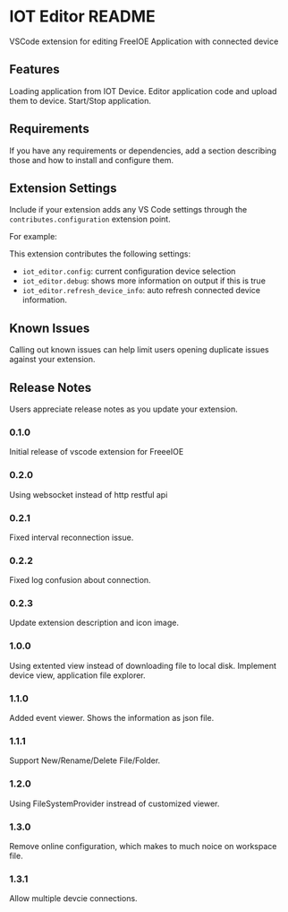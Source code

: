 # IOT Editor README

VSCode extension for editing FreeIOE Application with connected device

## Features

Loading application from IOT Device.
Editor application code and upload them to device.
Start/Stop application.

## Requirements

If you have any requirements or dependencies, add a section describing those and how to install and configure them.

## Extension Settings

Include if your extension adds any VS Code settings through the `contributes.configuration` extension point.

For example:

This extension contributes the following settings:

* `iot_editor.config`: current configuration device selection
* `iot_editor.debug`: shows more information on output if this is true
* `iot_editor.refresh_device_info`: auto refresh connected device information.

## Known Issues

Calling out known issues can help limit users opening duplicate issues against your extension.

## Release Notes

Users appreciate release notes as you update your extension.

### 0.1.0

Initial release of vscode extension for FreeeIOE

### 0.2.0

Using websocket instead of http restful api

### 0.2.1

Fixed interval reconnection issue.

### 0.2.2

Fixed log confusion about connection.

### 0.2.3

Update extension description and icon image.

### 1.0.0

Using extented view instead of downloading file to local disk.
Implement device view, application file explorer.

### 1.1.0

Added event viewer.
Shows the information as json file.

### 1.1.1

Support New/Rename/Delete File/Folder.

### 1.2.0

Using FileSystemProvider instread of customized viewer.

### 1.3.0

Remove online configuration, which makes to much noice on workspace file.

### 1.3.1

Allow multiple devcie connections.
